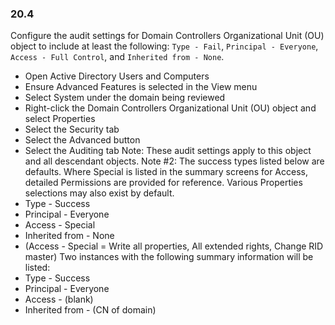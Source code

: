 
### 20.4  
Configure the audit settings for Domain Controllers Organizational Unit (OU) object to include at least the following: `Type - Fail`, `Principal - Everyone`, `Access - Full Control`, and `Inherited from - None`. 
* Open Active Directory Users and Computers 
* Ensure Advanced Features is selected in the View menu 
* Select System under the domain being reviewed 
* Right-click the Domain Controllers Organizational Unit (OU) object and select Properties 
* Select the Security tab 
* Select the Advanced button 
* Select the Auditing tab Note: These audit settings apply to this object and all descendant objects.  Note #2: The success types listed below are defaults. Where Special is listed in the summary screens for Access, detailed Permissions are provided for reference. Various Properties selections may also exist by default. 
* Type - Success 
* Principal - Everyone 
* Access - Special 
* Inherited from - None 
* (Access - Special = Write all properties, All extended rights, Change RID master) Two instances with the following summary information will be listed: 
* Type - Success 
* Principal - Everyone 
* Access - (blank) 
* Inherited from - (CN of domain) 